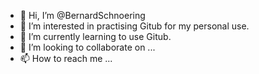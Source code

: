 - 👋 Hi, I’m @BernardSchnoering
- 👀 I’m interested in practising Gitub for my personal use.
- 🌱 I’m currently learning to use Gitub.
- 💞️ I’m looking to collaborate on ...
- 📫 How to reach me ...

<!---
BernardSchnoering/BernardSchnoering is a ✨ special ✨ repository because its `README.md` (this file) appears on your GitHub profile.
You can click the Preview link to take a look at your changes.
--->
